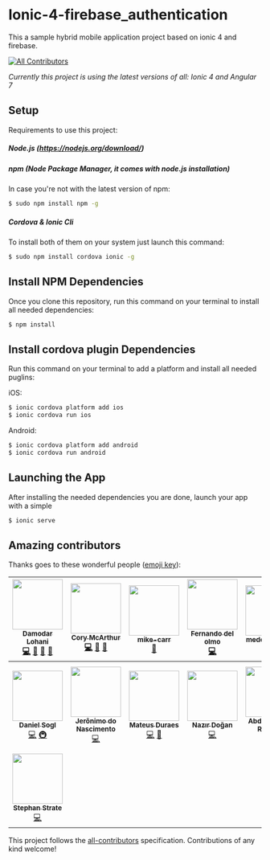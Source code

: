 # Ionic-4-firebase_authentication
This a sample hybrid mobile application project based on ionic 4 and firebase.

[![All Contributors](https://img.shields.io/badge/all_contributors-1-orange.svg?style=flat-square)](#contributors)

_Currently this project is using the latest versions of all: Ionic 4 and Angular 7_

## Setup

Requirements to use this project:

##### Node.js (https://nodejs.org/download/)

##### npm (Node Package Manager, it comes with node.js installation)
In case you're not with the latest version of npm:
```sh
$ sudo npm install npm -g
```

##### Cordova & Ionic Cli
To install both of them on your system just launch this command:
```sh
$ sudo npm install cordova ionic -g
```

## Install NPM Dependencies
Once you clone this repository, run this command on your terminal to install all needed dependencies:
```sh
$ npm install
```

## Install cordova plugin Dependencies
Run this command on your terminal to add a platform and install all needed puglins:

iOS:
```sh
$ ionic cordova platform add ios
$ ionic cordova run ios
```

Android:
```sh
$ ionic cordova platform add android
$ ionic cordova run android
```
## Launching the App
After installing the needed dependencies you are done, launch your app with a simple
```sh
$ ionic serve
```

## Amazing contributors

Thanks goes to these wonderful people ([emoji key](https://github.com/kentcdodds/all-contributors#emoji-key)):

<!-- ALL-CONTRIBUTORS-LIST:START - Do not remove or modify this section -->
| [<img src="https://avatars1.githubusercontent.com/u/6360216?v=4" width="100px;"/><br /><sub><b>Damodar Lohani</b></sub>](http://www.dlohani.com.np)<br />[💻](https://github.com/yannbf/ionic3-components/commits?author=lohanidamodar "Code") [📢](#talk-lohanidamodar "Talks") [🎨](#design-lohanidamodar "Design") [📝](#blog-lohanidamodar "Blogposts") | [<img src="https://avatars0.githubusercontent.com/u/6452188?v=4" width="100px;"/><br /><sub><b>Cory McArthur</b></sub>](https://github.com/corysmc)<br />[💻](https://github.com/yannbf/ionic3-components/commits?author=corysmc "Code") [📢](#talk-corysmc "Talks") [🎨](#design-corysmc "Design") | [<img src="https://avatars1.githubusercontent.com/u/1894500?v=4" width="100px;"/><br /><sub><b>mike-carr</b></sub>](http://ServiciosGlobalesTecnologicos.com/)<br />[🔌](#plugin-miguelcarrascoq "Plugin/utility libraries") | [<img src="https://avatars3.githubusercontent.com/u/7361737?v=4" width="100px;"/><br /><sub><b>Fernando del olmo</b></sub>](https://fdom-website.firebaseapp.com/)<br />[💻](https://github.com/yannbf/ionic3-components/commits?author=Fdom92 "Code") | [<img src="https://avatars1.githubusercontent.com/u/13787877?v=4" width="100px;"/><br /><sub><b>medeirosrafael</b></sub>](https://github.com/medeirosrafael)<br />[🐛](https://github.com/yannbf/ionic3-components/issues?q=author%3Amedeirosrafael "Bug reports") | [<img src="https://avatars0.githubusercontent.com/u/12940555?v=4" width="100px;"/><br /><sub><b>Javier</b></sub>](https://github.com/javico2609)<br />[💻](https://github.com/yannbf/ionic3-components/commits?author=javico2609 "Code") [🎨](#design-javico2609 "Design") | [<img src="https://avatars0.githubusercontent.com/u/5886788?v=4" width="100px;"/><br /><sub><b>Mohd Mazlan Bin Mohd Nor</b></sub>](http://mazlan.my)<br />[💻](https://github.com/yannbf/ionic3-components/commits?author=mazlanmohdnor "Code") [🎨](#design-mazlanmohdnor "Design") |
| :---: | :---: | :---: | :---: | :---: | :---: | :---: |
| [<img src="https://avatars2.githubusercontent.com/u/15234844?v=4" width="100px;"/><br /><sub><b>Daniel Sogl</b></sub>](https://github.com/danielsogl)<br />[💻](https://github.com/yannbf/ionic3-components/commits?author=danielsogl "Code") [🚇](#infra-danielsogl "Infrastructure (Hosting, Build-Tools, etc)") | [<img src="https://avatars0.githubusercontent.com/u/16031907?v=4" width="100px;"/><br /><sub><b>Jerônimo do Nascimento</b></sub>](https://github.com/jeronimonascimento)<br />[💻](https://github.com/yannbf/ionic3-components/commits?author=jeronimonascimento "Code") | [<img src="https://avatars2.githubusercontent.com/u/19319404?v=4" width="100px;"/><br /><sub><b>Mateus Duraes</b></sub>](http://mateusduraes.github.io/)<br />[💻](https://github.com/yannbf/ionic3-components/commits?author=mateusduraes "Code") [🎨](#design-mateusduraes "Design") | [<img src="https://avatars1.githubusercontent.com/u/1672303?v=4" width="100px;"/><br /><sub><b>Nazır Doğan</b></sub>](https://github.com/nazrdogan)<br />[💻](https://github.com/yannbf/ionic3-components/commits?author=nazrdogan "Code") | [<img src="https://avatars2.githubusercontent.com/u/12659402?v=4" width="100px;"/><br /><sub><b>Abdelghafour Rakhma</b></sub>](http://www.fahrenbyte.com)<br />[💻](https://github.com/yannbf/ionic3-components/commits?author=Sletheren "Code") [🎨](#design-Sletheren "Design") | [<img src="https://avatars2.githubusercontent.com/u/680814?v=4" width="100px;"/><br /><sub><b>AndreasGassmann</b></sub>](https://github.com/AndreasGassmann)<br />[🐛](https://github.com/yannbf/ionic3-components/issues?q=author%3AAndreasGassmann "Bug reports") | [<img src="https://avatars2.githubusercontent.com/u/6581094?v=4" width="100px;"/><br /><sub><b>Lucas Carvalho Corrêa</b></sub>](https://github.com/lucascco)<br />[💻](https://github.com/yannbf/ionic3-components/commits?author=lucascco "Code") |
| [<img src="https://avatars2.githubusercontent.com/u/19595615?v=4" width="100px;"/><br /><sub><b>Stephan Strate</b></sub>](https://www.stephan-strate.de/)<br />[💻](https://github.com/yannbf/ionic3-components/commits?author=stephan-strate "Code") |
<!-- ALL-CONTRIBUTORS-LIST:END -->

This project follows the [all-contributors](https://github.com/kentcdodds/all-contributors) specification. Contributions of any kind welcome!
